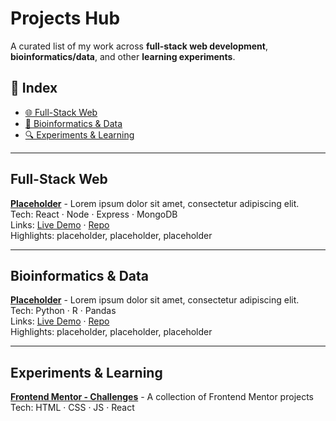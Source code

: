# Projects Hub
A curated list of my work across **full-stack web development**, **bioinformatics/data**, and other **learning experiments**.

## 🧭 Index
- [🌐 Full-Stack Web](#full-stack-web)
- [🔬 Bioinformatics & Data](#bioinformatics--data)
- [🔍 Experiments & Learning](#experiments--learning)

---

## Full-Stack Web
**[Placeholder](https://github.com/shrey-projects/projects)** - Lorem ipsum dolor sit amet, consectetur adipiscing elit. </br>
Tech: React · Node · Express · MongoDB </br>
Links: [Live Demo](https://github.com/shrey-projects/projects) · [Repo](https://github.com/shrey-projects/projects) </br>
Highlights: placeholder, placeholder, placeholder

---

## Bioinformatics & Data
**[Placeholder](https://github.com/shrey-projects/projects)** - Lorem ipsum dolor sit amet, consectetur adipiscing elit. </br>
Tech: Python · R · Pandas </br>
Links: [Live Demo](https://github.com/shrey-projects/projects) · [Repo](https://github.com/shrey-projects/projects) </br>
Highlights: placeholder, placeholder, placeholder

---

## Experiments & Learning
**[Frontend Mentor - Challenges](https://github.com/shrey-projects/frontend-mentor-challenges/)** - A collection of Frontend Mentor projects </br>
Tech: HTML · CSS · JS · React </br>
